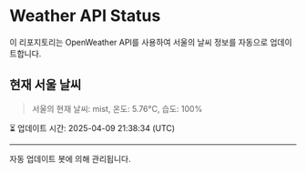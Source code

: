 
# Weather API Status

이 리포지토리는 OpenWeather API를 사용하여 서울의 날씨 정보를 자동으로 업데이트합니다.

## 현재 서울 날씨
> 서울의 현재 날씨: mist, 온도: 5.76°C, 습도: 100%

⏳ 업데이트 시간: 2025-04-09 21:38:34 (UTC)

---
자동 업데이트 봇에 의해 관리됩니다.
